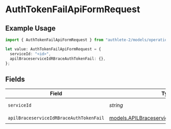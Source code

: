 # AuthTokenFailApiFormRequest

## Example Usage

```typescript
import { AuthTokenFailApiFormRequest } from "authlete-2/models/operations";

let value: AuthTokenFailApiFormRequest = {
  serviceId: "<id>",
  apilBraceserviceIdRBraceAuthTokenFail: {},
};
```

## Fields

| Field                                                                                                 | Type                                                                                                  | Required                                                                                              | Description                                                                                           |
| ----------------------------------------------------------------------------------------------------- | ----------------------------------------------------------------------------------------------------- | ----------------------------------------------------------------------------------------------------- | ----------------------------------------------------------------------------------------------------- |
| `serviceId`                                                                                           | *string*                                                                                              | :heavy_check_mark:                                                                                    | A service ID.                                                                                         |
| `apilBraceserviceIdRBraceAuthTokenFail`                                                               | [models.APILBraceserviceIdRBraceAuthTokenFail](../../models/apilbraceserviceidrbraceauthtokenfail.md) | :heavy_check_mark:                                                                                    | N/A                                                                                                   |